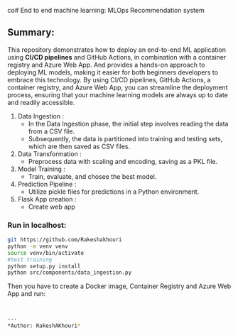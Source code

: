 co# End to end machine learning: MLOps Recommendation system

## Summary:

This repository demonstrates how to deploy an end-to-end ML application using **CI/CD pipelines** and GitHub Actions, in combination with a container registry and Azure Web App. And provides a hands-on approach to deploying ML models, making it easier for both beginners developers to embrace this technology. By using CI/CD pipelines, GitHub Actions, a container registry, and Azure Web App, you can streamline the deployment process, ensuring that your machine learning models are always up to date and readily accessible.




1. Data Ingestion :
    - In the Data Ingestion phase, the initial step involves reading the data from a CSV file.
    - Subsequently, the data is partitioned into training and testing sets, which are then saved as CSV files.
2. Data Transformation :
   - Preprocess data with scaling and encoding, saving as a PKL file.
3. Model Training :
   - Train, evaluate, and chosee the best model.
4. Prediction Pipeline :
   - Utilize pickle files for predictions in a Python environment.
5. Flask App creation :
   - Create web app
     
### Run in localhost:

```zsh
git https://github.com/Rakeshakhouri
python -m venv venv
source venv/bin/activate
#test training
python setup.py install
python src/components/data_ingestion.py 
```

Then you have to create a Docker image, Container Registry and Azure Web App and run:
```zsh


---
*Author: RakeshAKhouri*
